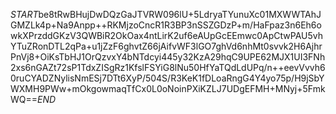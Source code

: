 $START$be8tRwBHujDwDQzGaJTVRW096lU+5LdryaTYunuXc01MXWWTAhJGMZLk4p+Na9Anpp++RKMjzoCncR1R3BP3nSSZGDzP+m/HaFpaz3n6Eh6owkXPrzddGKzV3QWBiR2OkOax4ntLirK2uf6eAUpGcEEmwc0ApCtwPAU5vhYTuZRonDTL2qPa+u1jZzF6ghvtZ66jAifvWF3lGO7ghVd6nhMt0svvk2H6AjhrPnVj8+OiKsTbHJ1OrQzvxY4bNTdcyi445y32KzA29hqC9UPE62MJX1UI3FNh2xs6nGAZt72sP1TdxZISgRz1KfslFSYiG8lNu50HfYaTQdLdUPq/n++eevVvvh60ruCYADZNylisNmESj7DTt6XyP/504S/R3KeK1fDLoaRngG4Y4yo75p/H9jSbYWXMH9PWw+mOkgowmaqTfCx0L0oNoinPXiKZLJ7UDgEFMH+MNyj+5FmkWQ==$END$